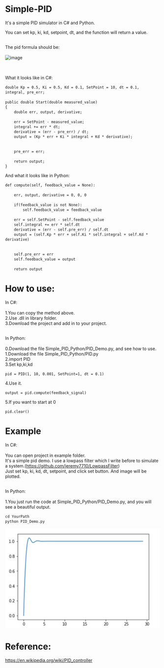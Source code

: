 # Simple-PID
It's a simple PID simulator in C# and Python.</br>

You can set kp, ki, kd, setpoint, dt, and the function will return a value.</br></br>


The pid formula should be: </br></br>
![image](https://wikimedia.org/api/rest_v1/media/math/render/svg/242b6798586d4fc1aedf7e4f92bf77416e4fc76c)

</br></br>
What it looks like in C#:

    double Kp = 0.5, Ki = 0.5, Kd = 0.1, SetPoint = 10, dt = 0.1, integral, pre_err;

    public double Start(double measured_value)
    {
        double err, output, derivative;

        err = SetPoint - measured_value;
        integral += err * dt;
        derivative = (err - pre_err) / dt;
        output = (Kp * err + Ki * integral + Kd * derivative);


        pre_err = err;

        return output;
    }

And what it looks like in Python:

    def compute(self, feedback_value = None):

        err, output, derivative = 0, 0, 0
        
        if(feedback_value is not None):
            self.feedback_value = feedback_value
            
        err = self.SetPoint - self.feedback_value
        self.integral += err * self.dt
        derivative = (err - self.pre_err) / self.dt
        output = (self.Kp * err + self.Ki * self.integral + self.Kd * derivative)


        self.pre_err = err
        self.feedback_value = output

        return output
        
# How to use:
In C#:</br></br>
1.You can copy the method above.</br>
2.Use .dll in library folder.</br>
3.Download the project and add in to your project.</br></br>

In Python:</br></br>
0.Download the file Simple_PID_Python/PID_Demo.py, and see how to use.</br>
1.Download the file Simple_PID_Python/PID.py</br>
2.import PID</br>
3.Set kp,ki,kd</br>
    
    pid = PID(1, 10, 0.001, SetPoint=1, dt = 0.1)
4.Use it.</br>
    
    output = pid.compute(feedback_signal)
5.If you want to start at 0</br>
    
    pid.clear()

# Example
In C#:</br></br>
You can open project in example folder.</br>
It's a simple pid demo. 
I use a lowpass filter which I write before to simulate a system.(https://github.com/jeremy7710/LowpassFilter)</br>
Just set kp, ki, kd, dt, setpoint, and click set button.
And image will be plotted.</br></br>


In Python:</br></br>
1.You just run the code at Simple_PID_Python/PID_Demo.py, and you will see a beautiful output.

    cd YourPath
    python PID_Demo.py
    
![image](https://github.com/jeremy7710/Simple-PID/blob/master/docs/images/pid.png)

# Reference:
https://en.wikipedia.org/wiki/PID_controller
